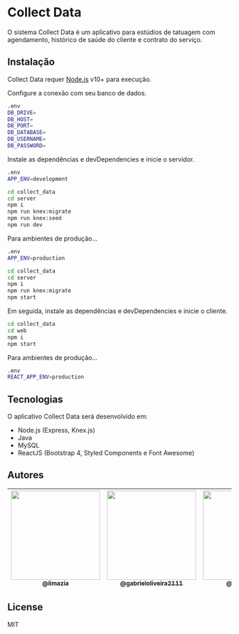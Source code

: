 # Collect Data
O sistema Collect Data é um aplicativo para estúdios de tatuagem com agendamento, histórico de saúde do cliente e contrato do serviço.
 
## Instalação

Collect Data requer [Node.js](https://nodejs.org/) v10+ para execução.

Configure a conexão com seu banco de dados.

```sh
.env
DB_DRIVE=
DB_HOST=
DB_PORT=
DB_DATABASE=
DB_USERNAME=
DB_PASSWORD=
```

Instale as dependências e devDependencies e inicie o servidor.

```sh
.env
APP_ENV=development
```

```sh
cd collect_data
cd server
npm i
npm run knex:migrate
npm run knex:seed
npm run dev
```

Para ambientes de produção...

```sh
.env
APP_ENV=production
```

```sh
cd collect_data
cd server
npm i
npm run knex:migrate
npm start
```

Em seguida, instale as dependências e devDependencies e inicie o cliente.

```sh
cd collect_data
cd web
npm i
npm start
```

Para ambientes de produção...

```sh
.env
REACT_APP_ENV=production
```

## Tecnologias

O aplicativo Collect Data será desenvolvido em:

- Node.js (Express, Knex.js)
- Java 
- MySQL
- ReactJS (Bootstrap 4, Styled Components e Font Awesome)

## Autores

| [<img src="https://avatars.githubusercontent.com/u/32038004?v=2" width="200px" height="auto"><br><sub>@limazia</sub>](https://github.com/limazia) | [<img src="https://avatars.githubusercontent.com/u/83615741?v=2" width="200px" height="auto"><br><sub>@gabrieloliveira2111</sub>](https://github.com/gabrieloliveira2111) | [<img src="https://avatars.githubusercontent.com/u/89888509?v=2" width="200px" height="auto"><br><sub>@luisrenato02</sub>](https://github.com/luisrenato02) | [<img src="https://avatars.githubusercontent.com/u/102265428?v=2" width="200px" height="auto"><br><sub>@leonardoXimenes</sub>](https://github.com/leonardoXimenes) | [<img src="https://avatars.githubusercontent.com/u/102265479?v=2" width="200px" height="auto"><br><sub>@Mbizoo</sub>](https://github.com/Mbizoo) | 
|---|---|---|---|---|

## License

MIT
